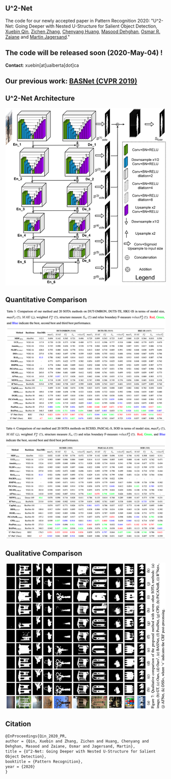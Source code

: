 ## U^2-Net
The code for our newly accepted paper in Pattern Recognition 2020: "U^2-Net: Going Deeper with Nested U-Structure for Salient Object Detection, [Xuebin Qin](https://webdocs.cs.ualberta.ca/~xuebin/), [Zichen Zhang](https://webdocs.cs.ualberta.ca/~zichen2/), [Chenyang Huang](https://chenyangh.com/), [Masood Dehghan](https://sites.google.com/view/masooddehghan), [Osmar R. Zaiane](http://webdocs.cs.ualberta.ca/~zaiane/) and [Martin Jagersand](https://webdocs.cs.ualberta.ca/~jag/)."

## The code will be released soon (2020-May-04) !

__Contact__: xuebin[at]ualberta[dot]ca


## Our previous work: [BASNet (CVPR 2019)](https://github.com/NathanUA/BASNet)


## U^2-Net Architecture

![U^2-Net architecture](U2NETPR.png)


## Quantitative Comparison

![Quantitative Comparison](quan_1.png)

![Quantitative Comparison](quan_2.png)


## Qualitative Comparison

![Qualitative Comparison](qual.png?raw=true)


## Citation
```
@InProceedings{Qin_2020_PR,
author = {Qin, Xuebin and Zhang, Zichen and Huang, Chenyang and Dehghan, Masood and Zaiane, Osmar and Jagersand, Martin},
title = {U^2-Net: Going Deeper with Nested U-Structure for Salient Object Detection},
booktitle = {Pattern Recognition},
year = {2020}
}
```
